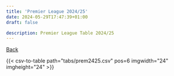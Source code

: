 ```yaml
---
title: 'Premier League 2024/25'
date: 2024-05-29T17:47:39+01:00
draft: false

description: Premier League Table 2024/25
---
```


[Back](/csv-tables/)

{{< csv-to-table path="tabs/prem2425.csv" pos=6 imgwidth="24" imgheight="24" >}}